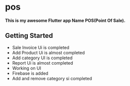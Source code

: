 # pos

**This is my awesome Flutter app Name POS(Point Of Sale).**

## Getting Started

- Sale Invoice Ui is completed
- Add Product Ui is almost completed
- Add category UI is completed
- Report Ui is almost completed
- Working on UI
- Firebase is added
- Add and remove category si completed
